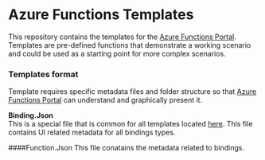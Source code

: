# Azure Functions Templates

This repository contains the templates for the [Azure Functions Portal](https://functions.azure.com/signin). Templates are pre-defined functions that demonstrate a working scenario and could be used as a starting point for more complex scenarios.

### Templates format
Template requires specific metadata files and folder structure so that [Azure Functions Portal](https://functions.azure.com/signin) can understand and graphically present it.

**Binding.Json**</br>
This is a special file that is common for all templates located [here](Bindings/bindings.json). This file contains UI related metadata for all bindings types.

####Function.Json
This file conatains the metadata related to bindings.
